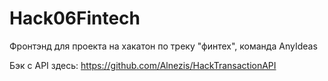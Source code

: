 # Hack06Fintech

Фронтэнд для проекта на хакатон по треку "финтех", команда AnyIdeas


Бэк с API здесь: https://github.com/Alnezis/HackTransactionAPI
